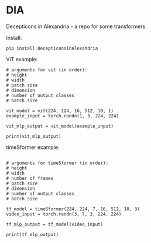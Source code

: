 # DIA
Decepticons in Alexandria - a repo for some transformers


Install:
```
pip install DecepticonsInAlexandria
```


ViT example:
```
# arguments for vit (in order): 
# height
# width
# patch size
# dimension 
# number of output classes
# batch size

vit_model = vit(224, 224, 16, 512, 10, 1)
example_input = torch.randn(1, 3, 224, 224)

vit_mlp_output = vit_model(example_input)

print(vit_mlp_output)
```

timeSformer example:
```

# arguments for timeSformer (in order): 
# height
# width
# number of frames
# patch size
# dimension 
# number of output classes
# batch size

tf_model = timeSformer(224, 224, 7, 16, 512, 10, 3)
video_input = torch.randn(3, 7, 3, 224, 224)

tf_mlp_output = tf_model(video_input)

print(tf_mlp_output)
```
